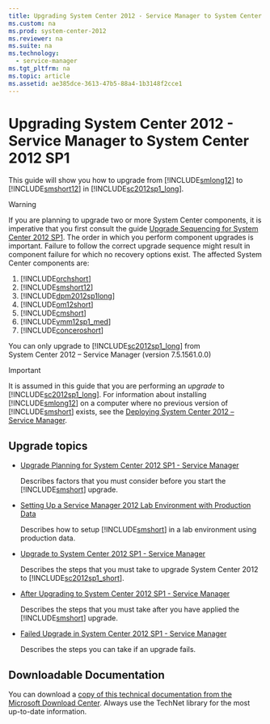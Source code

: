 ```yaml
---
title: Upgrading System Center 2012 - Service Manager to System Center 2012 SP1
ms.custom: na
ms.prod: system-center-2012
ms.reviewer: na
ms.suite: na
ms.technology: 
  - service-manager
ms.tgt_pltfrm: na
ms.topic: article
ms.assetid: ae385dce-3613-47b5-88a4-1b3148f2cce1
---
```

# Upgrading System Center 2012 - Service Manager to System Center 2012 SP1
This guide will show you how to upgrade from [!INCLUDE[smlong12](./Token/smlong12_md.md)] to [!INCLUDE[smshort12](./Token/smshort12_md.md)] in [!INCLUDE[sc2012sp1_long](./Token/sc2012sp1_long_md.md)].

> [!WARNING]
> If you are planning to upgrade two or more System Center components, it is imperative that you first consult the guide [Upgrade Sequencing for System Center 2012 SP1](http://go.microsoft.com/fwlink/p/?LinkId=268417). The order in which you perform component upgrades is important. Failure to follow the correct upgrade sequence might result in component failure for which no recovery options exist. The affected System Center components are:
> 
> 1.  [!INCLUDE[orchshort](./Token/orchshort_md.md)]
> 2.  [!INCLUDE[smshort12](./Token/smshort12_md.md)]
> 3.  [!INCLUDE[dpm2012sp1long](./Token/dpm2012sp1long_md.md)]
> 4.  [!INCLUDE[om12short](./Token/om12short_md.md)]
> 5.  [!INCLUDE[cmshort](./Token/cmshort_md.md)]
> 6.  [!INCLUDE[vmm12sp1_med](./Token/vmm12sp1_med_md.md)]
> 7.  [!INCLUDE[conceroshort](./Token/conceroshort_md.md)]

You can only upgrade to [!INCLUDE[sc2012sp1_long](./Token/sc2012sp1_long_md.md)] from System Center 2012 – Service Manager \(version 7.5.1561.0.0\)

> [!IMPORTANT]
> It is assumed in this guide that you are performing an *upgrade* to [!INCLUDE[sc2012sp1_long](./Token/sc2012sp1_long_md.md)]. For information about installing [!INCLUDE[smlong12](./Token/smlong12_md.md)] on a computer where no previous version of [!INCLUDE[smshort](./Token/smshort_md.md)] exists, see the [Deploying  System Center 2012 – Service Manager](http://go.microsoft.com/fwlink/p/?LinkId=209670).

## Upgrade topics

-   [Upgrade Planning for System Center 2012 SP1 - Service Manager](./Upgrade-Planning-for-System-Center-2012-SP1---Service-Manager.md)

    Describes factors that you must consider before you start the [!INCLUDE[smshort](./Token/smshort_md.md)] upgrade.

-   [Setting Up a Service Manager 2012 Lab Environment with Production Data](./Setting-Up-a-Service-Manager-2012-Lab-Environment-with-Production-Data.md)

    Describes how to setup [!INCLUDE[smshort](./Token/smshort_md.md)] in a lab environment using production data.

-   [Upgrade to System Center 2012 SP1 - Service Manager](./Upgrade-to-System-Center-2012-SP1---Service-Manager.md)

    Describes the steps that you must take to upgrade System Center 2012 to [!INCLUDE[sc2012sp1_short](./Token/sc2012sp1_short_md.md)].

-   [After Upgrading to System Center 2012 SP1 - Service Manager](./After-Upgrading-to-System-Center-2012-SP1---Service-Manager.md)

    Describes the steps that you must take after you have applied the [!INCLUDE[smshort](./Token/smshort_md.md)] upgrade.

-   [Failed Upgrade in System Center 2012 SP1 - Service Manager](./Failed-Upgrade-in-System-Center-2012-SP1---Service-Manager.md)

    Describes the steps you can take if an upgrade fails.

## Downloadable Documentation
You can download a [copy of this technical documentation from the Microsoft Download Center](http://go.microsoft.com/fwlink/?LinkId=246620).  Always use the TechNet library for the most up\-to\-date information.


